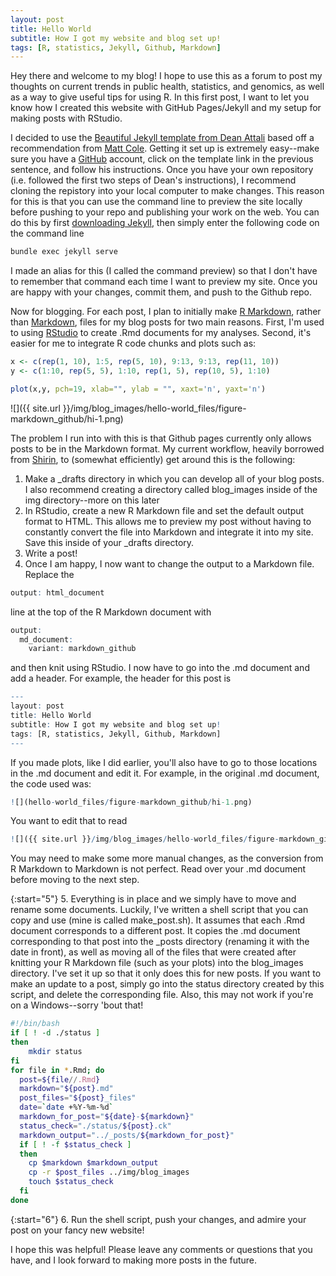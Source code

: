 ```yaml
---
layout: post
title: Hello World
subtitle: How I got my website and blog set up!
tags: [R, statistics, Jekyll, Github, Markdown]
---
```


Hey there and welcome to my blog! I hope to use this as a forum to post my thoughts on current trends in public health, statistics, and genomics, as well as a way to give useful tips for using R. In this first post, I want to let you know how I created this website with GitHub Pages/Jekyll and my setup for making posts with RStudio.

I decided to use the [Beautiful Jekyll template from Dean Attali](http://deanattali.com/beautiful-jekyll/) based off a recommendation from [Matt Cole](https://mattkcole.com). Getting it set up is extremely easy--make sure you have a [GitHub](https://github.com) account, click on the template link in the previous sentence, and follow his instructions. Once you have your own repository (i.e. followed the first two steps of Dean's instructions), I recommend cloning the repistory into your local computer to make changes. This reason for this is that you can use the command line to preview the site locally before pushing to your repo and publishing your work on the web. You can do this by first [downloading Jekyll](http://jekyllrb.com/docs/installation/), then simply enter the following code on the command line

``` bash
bundle exec jekyll serve
```

I made an alias for this (I called the command preview) so that I don't have to remember that command each time I want to preview my site. Once you are happy with your changes, commit them, and push to the Github repo.

Now for blogging. For each post, I plan to initially make [R Markdown](http://rmarkdown.rstudio.com), rather than [Markdown](http://daringfireball.net/projects/markdown/), files for my blog posts for two main reasons. First, I'm used to using [RStudio](https://www.rstudio.com) to create .Rmd documents for my analyses. Second, it's easier for me to integrate R code chunks and plots such as:

``` r
x <- c(rep(1, 10), 1:5, rep(5, 10), 9:13, 9:13, rep(11, 10))
y <- c(1:10, rep(5, 5), 1:10, rep(1, 5), rep(10, 5), 1:10)

plot(x,y, pch=19, xlab="", ylab = "", xaxt='n', yaxt='n')
```

![]({{ site.url }}/img/blog_images/hello-world_files/figure-markdown_github/hi-1.png)

The problem I run into with this is that Github pages currently only allows posts to be in the Markdown format. My current workflow, heavily borrowed from [Shirin](https://shiring.github.io/blogging/2016/12/04/diy_your_own_blog), to (somewhat efficiently) get around this is the following:

1.  Make a \_drafts directory in which you can develop all of your blog posts. I also recommend creating a directory called blog\_images inside of the img directory--more on this later
2.  In RStudio, create a new R Markdown file and set the default output format to HTML. This allows me to preview my post without having to constantly convert the file into Markdown and integrate it into my site. Save this inside of your \_drafts directory.
3.  Write a post!
4.  Once I am happy, I now want to change the output to a Markdown file. Replace the

``` r
output: html_document
```

line at the top of the R Markdown document with

``` r
output:
  md_document:
    variant: markdown_github
```

and then knit using RStudio. I now have to go into the .md document and add a header. For example, the header for this post is

``` r
---
layout: post
title: Hello World
subtitle: How I got my website and blog set up!
tags: [R, statistics, Jekyll, Github, Markdown]
---
```

If you made plots, like I did earlier, you'll also have to go to those locations in the .md document and edit it. For example, in the original .md document, the code used was:

``` r
![](hello-world_files/figure-markdown_github/hi-1.png)
```

You want to edit that to read

``` r
![]({{ site.url }}/img/blog_images/hello-world_files/figure-markdown_github/hi-1.png)
```

You may need to make some more manual changes, as the conversion from R Markdown to Markdown is not perfect. Read over your .md document before moving to the next step.


{:start="5"}
5.  Everything is in place and we simply have to move and rename some documents. Luckily, I've written a shell script that you can copy and use (mine is called make\_post.sh). It assumes that each .Rmd document corresponds to a different post. It copies the .md document corresponding to that post into the \_posts directory (renaming it with the date in front), as well as moving all of the files that were created after knitting your R Markdown file (such as your plots) into the blog\_images directory. I've set it up so that it only does this for new posts. If you want to make an update to a post, simply go into the status directory created by this script, and delete the corresponding file. Also, this may not work if you're on a Windows--sorry 'bout that!

``` bash
#!/bin/bash
if [ ! -d ./status ]
then
    mkdir status
fi
for file in *.Rmd; do
  post=${file//.Rmd}
  markdown="${post}.md"
  post_files="${post}_files"
  date=`date +%Y-%m-%d`
  markdown_for_post="${date}-${markdown}"
  status_check="./status/${post}.ck"
  markdown_output="../_posts/${markdown_for_post}"
  if [ ! -f $status_check ]
  then
    cp $markdown $markdown_output
    cp -r $post_files ../img/blog_images
    touch $status_check
  fi
done
```

{:start="6"}
6.  Run the shell script, push your changes, and admire your post on your fancy new website!

I hope this was helpful! Please leave any comments or questions that you have, and I look forward to making more posts in the future.
